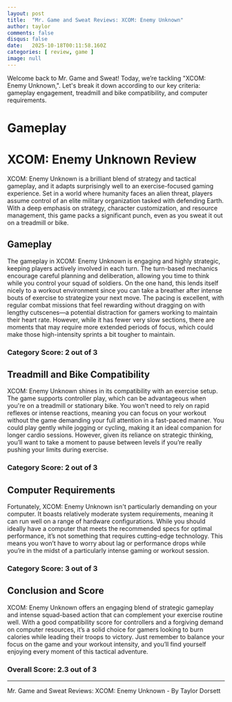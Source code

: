 ```yaml
---
layout: post
title:  "Mr. Game and Sweat Reviews: XCOM: Enemy Unknown"
author: taylor
comments: false
disqus: false
date:   2025-10-18T00:11:58.160Z
categories: [ review, game ]
image: null
---
```


Welcome back to Mr. Game and Sweat! Today, we’re tackling "XCOM: Enemy Unknown,". Let's break it down according to our key criteria: gameplay engagement, treadmill and bike compatibility, and computer requirements.

# Gameplay

# XCOM: Enemy Unknown Review

XCOM: Enemy Unknown is a brilliant blend of strategy and tactical gameplay, and it adapts surprisingly well to an exercise-focused gaming experience. Set in a world where humanity faces an alien threat, players assume control of an elite military organization tasked with defending Earth. With a deep emphasis on strategy, character customization, and resource management, this game packs a significant punch, even as you sweat it out on a treadmill or bike.

## Gameplay

The gameplay in XCOM: Enemy Unknown is engaging and highly strategic, keeping players actively involved in each turn. The turn-based mechanics encourage careful planning and deliberation, allowing you time to think while you control your squad of soldiers. On the one hand, this lends itself nicely to a workout environment since you can take a breather after intense bouts of exercise to strategize your next move. The pacing is excellent, with regular combat missions that feel rewarding without dragging on with lengthy cutscenes—a potential distraction for gamers working to maintain their heart rate. However, while it has fewer very slow sections, there are moments that may require more extended periods of focus, which could make those high-intensity sprints a bit tougher to maintain. 

### Category Score: 2 out of 3

## Treadmill and Bike Compatibility

XCOM: Enemy Unknown shines in its compatibility with an exercise setup. The game supports controller play, which can be advantageous when you're on a treadmill or stationary bike. You won't need to rely on rapid reflexes or intense reactions, meaning you can focus on your workout without the game demanding your full attention in a fast-paced manner. You could play gently while jogging or cycling, making it an ideal companion for longer cardio sessions. However, given its reliance on strategic thinking, you’ll want to take a moment to pause between levels if you’re really pushing your limits during exercise.

### Category Score: 2 out of 3

## Computer Requirements

Fortunately, XCOM: Enemy Unknown isn't particularly demanding on your computer. It boasts relatively moderate system requirements, meaning it can run well on a range of hardware configurations. While you should ideally have a computer that meets the recommended specs for optimal performance, it’s not something that requires cutting-edge technology. This means you won’t have to worry about lag or performance drops while you’re in the midst of a particularly intense gaming or workout session.

### Category Score: 3 out of 3

## Conclusion and Score

XCOM: Enemy Unknown offers an engaging blend of strategic gameplay and intense squad-based action that can complement your exercise routine well. With a good compatibility score for controllers and a forgiving demand on computer resources, it’s a solid choice for gamers looking to burn calories while leading their troops to victory. Just remember to balance your focus on the game and your workout intensity, and you’ll find yourself enjoying every moment of this tactical adventure.

### Overall Score: 2.3 out of 3

---

Mr. Game and Sweat Reviews: XCOM: Enemy Unknown - By Taylor Dorsett
